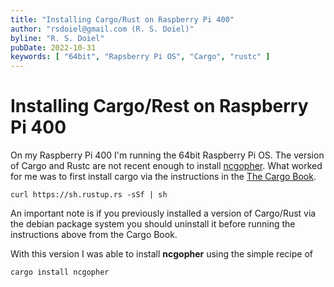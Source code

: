 ```yaml
---
title: "Installing Cargo/Rust on Raspberry Pi 400"
author: "rsdoiel@gmail.com (R. S. Doiel)"
byline: "R. S. Doiel"
pubDate: 2022-10-31
keywords: [ "64bit", "Rapsberry Pi OS", "Cargo", "rustc" ]
---
```


Installing Cargo/Rest on Raspberry Pi 400
=========================================

On my Raspberry Pi 400 I'm running the 64bit Raspberry Pi OS.
The version of Cargo and Rustc are not recent enough to install
[ncgopher](https://github.com/jansc/ncgopher). What worked for
me was to first install cargo via the instructions in the [The Cargo Book](https://doc.rust-lang.org/cargo/getting-started/installation.html). 

~~~shell
curl https://sh.rustup.rs -sSf | sh
~~~

An important note is if you previously installed a version of Cargo/Rust
via the debian package system you should uninstall it before running the
instructions above from the Cargo Book.

With this version I was able to install __ncgopher__ using the simple
recipe of 

~~~shell
cargo install ncgopher
~~~


